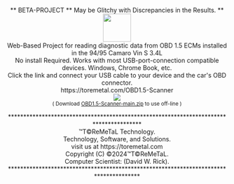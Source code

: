 <div align="center">
 
 <p align="center">** BETA-PROJECT ** May be Glitchy with Discrepancies in the Results. **
<br/><img width="64" src='https://github.com/Toremetal/OBD1.5-Scanner/assets/95604373/48fdd46a-8a97-48bb-a80e-4bf3f295ee02'/>
<br/>Web-Based Project for reading diagnostic data from OBD 1.5 ECMs installed in the 94/95 Camaro Vin S 3.4L
<br/> No install Required. Works with most USB-port-connection compatible devices. Windows, Chrome Book, etc.
<br/> Click the link and connect your USB cable to your device and the car's OBD connector.
<br/>
  https://toremetal.com/OBD1.5-Scanner
<br/><img src='https://github.com/Toremetal/OBD1.5-Scanner/assets/95604373/49ab1a04-93d2-41cc-8341-550e36890f0f'/>
<br/><sub>( Download <a target="_blank" and rel="noopener noreferrer" href='https://github.com/Toremetal/OBD1.5-Scanner/archive/refs/heads/main.zip' download='OBD1.5-Scanner'>OBD1.5-Scanner-main.zip</a> to use off-line )</sub>
 </p>
 
 <!--<img src='https://github.com/Toremetal/OBD1.5-Scanner/assets/95604373/356b540d-90ee-4d64-ba7d-ce83bc5a74c8'/>-->
<p align="center">     ***************************************************************************************
<br/>                                    ™T©ReMeTaL Technology.
<br/>                             Technology, Software, and Solutions.
<br/>                              visit us at https://toremetal.com
<br/>                             Copyright (C) ©2024™T©ReMeTaL.
<br/>                             Computer Scientist: (David W. Rick).
<br/>     **************************************************************************************
</p>
</div>

